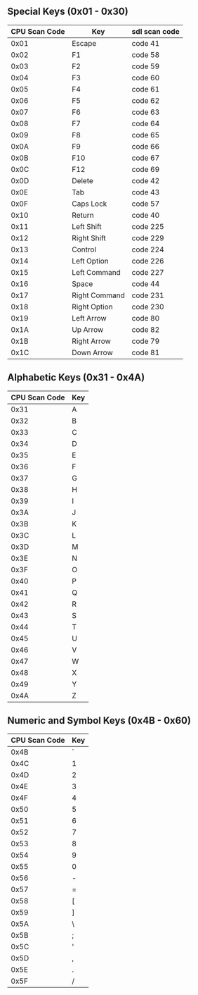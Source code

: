 ## Special Keys (0x01 - 0x30)  

| CPU Scan Code | Key           | sdl scan code |
|---------------|---------------|---------------|
| 0x01          | Escape        | code 41       |
| 0x02          | F1            | code 58       |
| 0x03          | F2            | code 59       |
| 0x04          | F3            | code 60       |
| 0x05          | F4            | code 61       |
| 0x06          | F5            | code 62       |
| 0x07          | F6            | code 63       |
| 0x08          | F7            | code 64       |
| 0x09          | F8            | code 65       |
| 0x0A          | F9            | code 66       |
| 0x0B          | F10           | code 67       |
| 0x0C          | F12           | code 69       |
| 0x0D          | Delete        | code 42       |
| 0x0E          | Tab           | code 43       |
| 0x0F          | Caps Lock     | code 57       |
| 0x10          | Return        | code 40       |
| 0x11          | Left Shift    | code 225      |
| 0x12          | Right Shift   | code 229      |
| 0x13          | Control       | code 224      |
| 0x14          | Left Option   | code 226      |
| 0x15          | Left Command  | code 227      |
| 0x16          | Space         | code 44       |
| 0x17          | Right Command | code 231      |
| 0x18          | Right Option  | code 230      |
| 0x19          | Left Arrow    | code 80       |
| 0x1A          | Up Arrow      | code 82       |
| 0x1B          | Right Arrow   | code 79       |
| 0x1C          | Down Arrow    | code 81       |

## Alphabetic Keys (0x31 - 0x4A)  

| CPU Scan Code | Key |
|---------------|-----|
| 0x31          | A   |
| 0x32          | B   |
| 0x33          | C   |
| 0x34          | D   |
| 0x35          | E   |
| 0x36          | F   |
| 0x37          | G   |
| 0x38          | H   |
| 0x39          | I   |
| 0x3A          | J   |
| 0x3B          | K   |
| 0x3C          | L   |
| 0x3D          | M   |
| 0x3E          | N   |
| 0x3F          | O   |
| 0x40          | P   |
| 0x41          | Q   |
| 0x42          | R   |
| 0x43          | S   |
| 0x44          | T   |
| 0x45          | U   |
| 0x46          | V   |
| 0x47          | W   |
| 0x48          | X   |
| 0x49          | Y   |
| 0x4A          | Z   |

## Numeric and Symbol Keys (0x4B - 0x60)  

| CPU Scan Code | Key |
|---------------|-----|
| 0x4B          | `   |
| 0x4C          | 1   |
| 0x4D          | 2   |
| 0x4E          | 3   |
| 0x4F          | 4   |
| 0x50          | 5   |
| 0x51          | 6   |
| 0x52          | 7   |
| 0x53          | 8   |
| 0x54          | 9   |
| 0x55          | 0   |
| 0x56          | -   |
| 0x57          | =   |
| 0x58          | [   |
| 0x59          | ]   |
| 0x5A          | \   |
| 0x5B          | ;   |
| 0x5C          | '   |
| 0x5D          | ,   |
| 0x5E          | .   |
| 0x5F          | /   |